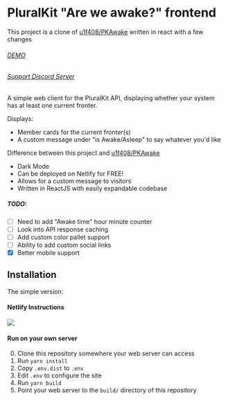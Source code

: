 # PluralKit "Are we awake?" frontend
This project is a clone of [u1f408/PKAwake](https://github.com/u1f408/PKAwake) written in react with a few changes

###### [DEMO](https://flamboyant-pasteur-7b73bd.netlify.app/)
###### [Support Discord Server](https://discord.gg/UA4uUvH)


A simple web client for the PluralKit API, displaying
whether your system has at least one current fronter.

Displays:

- Member cards for the current fronter(s)
- A custom message under "is Awake/Asleep" to say whatever you'd like

Difference between this project and [u1f408/PKAwake](https://github.com/u1f408/PKAwake)

- Dark Mode
- Can be deployed on Netlify for FREE!
- Allows for a custom message to visitors
- Written in ReactJS with easily expandable codebase

##### TODO:
 - [ ] Need to add "Awake time" hour minute counter
 - [ ] Look into API response caching
 - [ ] Add custom color pallet support 
 - [ ] Ability to add custom social links
 - [x] Better mobile support

## Installation

The simple version:

#### Netlify Instructions 
[![](https://www.netlify.com/img/deploy/button.svg)](https://app.netlify.com/start/deploy?repository=https://github.com/jcsumlin/plural-kit-awake)


#### Run on your own server

0. Clone this repository somewhere your web server can access
0. Run `yarn install`
0. Copy `.env.dist` to `.env`
0. Edit `.env` to configure the site
0. Run `yarn build`
0. Point your web server to the `build/` directory of this repository

